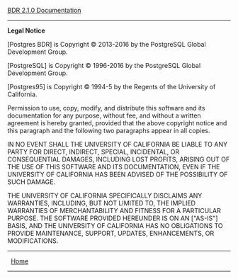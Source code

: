   [BDR 2.1.0 Documentation](README.md)         
  --------------------------------------- -- -- --



**Legal Notice**

[Postgres BDR] is Copyright © 2013-2016 by the PostgreSQL
Global Development Group.

[PostgreSQL] is Copyright © 1996-2016 by the PostgreSQL
Global Development Group.

[Postgres95] is Copyright © 1994-5 by the Regents of the
University of California.

Permission to use, copy, modify, and distribute this software and its
documentation for any purpose, without fee, and without a written
agreement is hereby granted, provided that the above copyright notice
and this paragraph and the following two paragraphs appear in all
copies.

IN NO EVENT SHALL THE UNIVERSITY OF CALIFORNIA BE LIABLE TO ANY PARTY
FOR DIRECT, INDIRECT, SPECIAL, INCIDENTAL, OR CONSEQUENTIAL DAMAGES,
INCLUDING LOST PROFITS, ARISING OUT OF THE USE OF THIS SOFTWARE AND ITS
DOCUMENTATION, EVEN IF THE UNIVERSITY OF CALIFORNIA HAS BEEN ADVISED OF
THE POSSIBILITY OF SUCH DAMAGE.

THE UNIVERSITY OF CALIFORNIA SPECIFICALLY DISCLAIMS ANY WARRANTIES,
INCLUDING, BUT NOT LIMITED TO, THE IMPLIED WARRANTIES OF MERCHANTABILITY
AND FITNESS FOR A PARTICULAR PURPOSE. THE SOFTWARE PROVIDED HEREUNDER IS
ON AN [\"AS-IS\"] BASIS, AND THE UNIVERSITY OF CALIFORNIA HAS NO
OBLIGATIONS TO PROVIDE MAINTENANCE, SUPPORT, UPDATES, ENHANCEMENTS, OR
MODIFICATIONS.



  --- ----------------------------------- ---
       [Home](README.md)     
  --- ----------------------------------- ---
